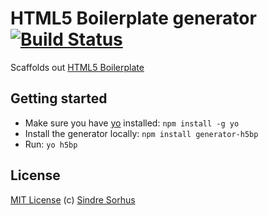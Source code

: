# HTML5 Boilerplate generator [![Build Status](https://secure.travis-ci.org/sindresorhus/generator-h5bp.png?branch=master)](http://travis-ci.org/sindresorhus/generator-h5bp)

Scaffolds out [HTML5 Boilerplate](http://html5boilerplate.com)


## Getting started

- Make sure you have [yo](https://github.com/yeoman/yo) installed: `npm install -g yo`
- Install the generator locally: `npm install generator-h5bp`
- Run: `yo h5bp`


## License

[MIT License](http://en.wikipedia.org/wiki/MIT_License)
(c) [Sindre Sorhus](http://sindresorhus.com)
